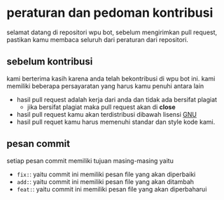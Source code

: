 # peraturan dan pedoman kontribusi

selamat datang di repositori wpu bot, sebelum mengirimkan pull request, pastikan kamu
membaca seluruh dari peraturan dari repositori.

## sebelum kontribusi

kami berterima kasih karena anda telah bekontribusi di wpu bot ini. kami memiliki beberapa persayaratan
yang harus kamu penuhi antara lain
- hasil pull request adalah kerja dari anda dan tidak ada bersifat plagiat
  - jika bersifat plagiat maka pull request akan di **close**
- hasil pull request kamu akan terdistribusi dibawah lisensi  [GNU](https://github.com/bellshade/wpu_bot/blob/main/LICENSE)
- hasil pull requet kamu harus memenuhi standar dan style kode kami.

## pesan commit
setiap pesan commit memiliki tujuan masing-masing yaitu

- ``fix:``: yaitu commit ini memiliki pesan file yang akan diperbaiki
- ``add:``: yaitu commit ini memiliki pesan file yang akan ditambah
- ``feat:``: yaitu commit ini memiliki pesan file yang akan diperbaharui

